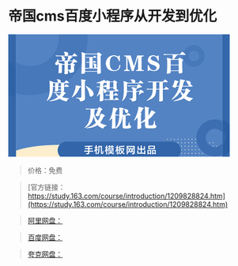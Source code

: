 # 帝国cms百度小程序从开发到优化

![img](../../../assets/study163/free/c7c9a7ff54f442069a978fe344589dc7.png)

> 价格：免费

> [官方链接：https://study.163.com/course/introduction/1209828824.htm](https://study.163.com/course/introduction/1209828824.htm)

> [阿里网盘：]()

> [百度网盘：]()

> [夸克网盘：]()
